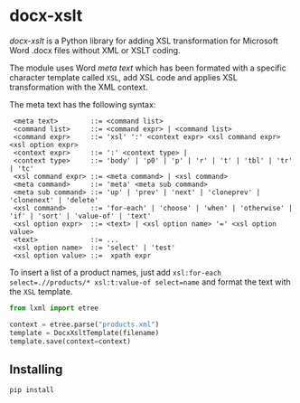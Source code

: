 # docx-xslt

*docx-xslt* is a Python library for adding XSL transformation for Microsoft Word .docx files without XML or XSLT
coding.

The module uses Word *meta text* which has been formated with a specific character template called `XSL`, add XSL
code and applies XSL transformation with the XML context.

The meta text has the following syntax:

```
 <meta text>        ::= <command list>
 <command list>     ::= <command expr> | <command list>
 <command expr>     ::= 'xsl' ':' <context expr> <xsl command expr> <xsl option expr>
 <context expr>     ::= ':' <context type> | 
 <context type>     ::= 'body' | 'p0' | 'p' | 'r' | 't' | 'tbl' | 'tr' | 'tc'
 <xsl command expr> ::= <meta command> | <xsl command>
 <meta command>     ::= 'meta' <meta sub command>
 <meta sub command> ::= 'up' | 'prev' | 'next' | 'cloneprev' | 'clonenext' | 'delete'
 <xsl command>      ::= 'for-each' | 'choose' | 'when' | 'otherwise' | 'if' | 'sort' | 'value-of' | 'text'
 <xsl option expr>  ::= <text> | <xsl option name> '=' <xsl option value>
 <text>             ::= ...
 <xsl option name>  ::= 'select' | 'test'
 <xsl option value> ::=  xpath expr
```

To insert a list of a product names, just add `xsl:for-each select=.//products/* xsl:t:value-of select=name` and format the text with the `XSL` template.

```python
from lxml import etree

context = etree.parse("products.xml")
template = DocxXsltTemplate(filename)
template.save(context=context)
```

## Installing

```bash
pip install
```


